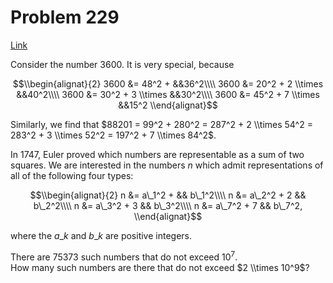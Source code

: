 # Problem 229

[Link](https://projecteuler.net/problem=229)

Consider the number $3600$. It is very special, because

$$\\begin{alignat}{2} 3600 &= 48^2 + &&36^2\\\\ 3600 &= 20^2 + 2 \\times &&40^2\\\\ 3600 &= 30^2 + 3 \\times &&30^2\\\\ 3600 &= 45^2 + 7 \\times &&15^2 \\end{alignat}$$

Similarly, we find that $88201 = 99^2 + 280^2 = 287^2 + 2 \\times 54^2 = 283^2 + 3 \\times 52^2 = 197^2 + 7 \\times 84^2$.

In 1747, Euler proved which numbers are representable as a sum of two squares. We are interested in the numbers $n$ which admit representations of all of the following four types:

$$\\begin{alignat}{2} n &= a\_1^2 + && b\_1^2\\\\ n &= a\_2^2 + 2 && b\_2^2\\\\ n &= a\_3^2 + 3 && b\_3^2\\\\ n &= a\_7^2 + 7 && b\_7^2, \\end{alignat}$$

where the $a\_k$ and $b\_k$ are positive integers.

There are $75373$ such numbers that do not exceed $10^7$.  
How many such numbers are there that do not exceed $2 \\times 10^9$?